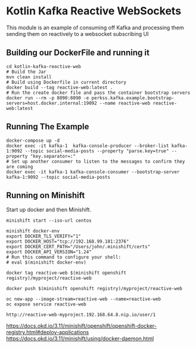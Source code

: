 # Kotlin Kafka Reactive WebSockets
This module is an example of consuming off Kafka and processing them 
sending them on reactively to a websocket subscribing UI

## Building our DockerFile and running it
```shell script
cd kotlin-kafka-reactive-web
# Build the Jar
mvn clean install
# Build using Dockerfile in current directory
docker build --tag reactive-web:latest .
# Run the create docker file and pass the container bootstrap servers
docker run --rm -p 8090:8090 -e perkss.kafka.example.bootstrap-servers=host.docker.internal:19092 --name reactive-web reactive-web:latest
```

## Running The Example
```shell script
docker-compose up -d
docker exec -it kafka-1  kafka-console-producer --broker-list kafka-1:9092 --topic social-media-posts --property "parse.key=true" --property "key.separator=:"
# Set up another consumer to listen to the messages to confirm they are coming
docker exec -it kafka-1 kafka-console-consumer --bootstrap-server kafka-1:9092 --topic social-media-posts
```


## Running on Minishift

Start up docker and then Minishift.

```shell script
minishift start --iso-url centos
```

```
minishift docker-env
export DOCKER_TLS_VERIFY="1"
export DOCKER_HOST="tcp://192.168.99.101:2376"
export DOCKER_CERT_PATH="/Users/john/.minishift/certs"
export DOCKER_API_VERSION="1.24"
# Run this command to configure your shell:
# eval $(minishift docker-env)
```

```shell script
docker tag reactive-web $(minishift openshift registry)/myproject/reactive-web
```

```shell script
docker push $(minishift openshift registry)/myproject/reactive-web
```

```shell script
oc new-app --image-stream=reactive-web --name=reactive-web
oc expose service reactive-web
```

```shell script
http://reactive-web-myproject.192.168.64.8.nip.io/user/1
```

https://docs.okd.io/3.11/minishift/openshift/openshift-docker-registry.html#deploy-applications
https://docs.okd.io/3.11/minishift/using/docker-daemon.html





